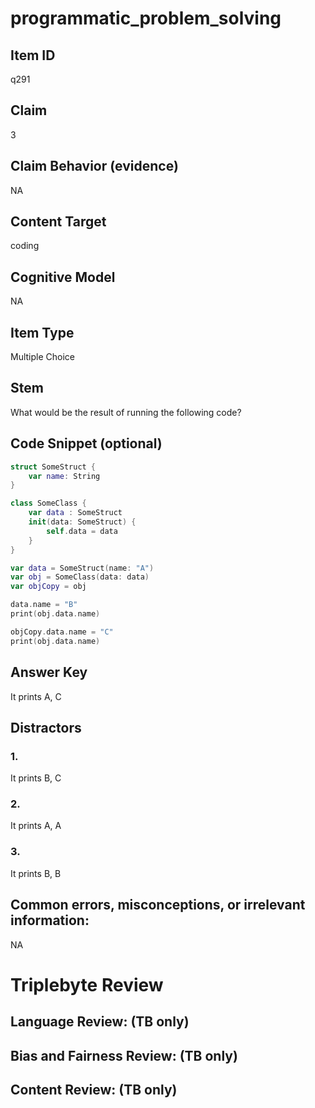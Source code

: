 # programmatic_problem_solving

## Item ID
q291

## Claim
3

## Claim Behavior (evidence)
NA

## Content Target
coding

## Cognitive Model
NA

## Item Type
Multiple Choice

## Stem
What would be the result of running the following code?

## Code Snippet (optional)
```swift
struct SomeStruct {
    var name: String
}

class SomeClass {
    var data : SomeStruct
    init(data: SomeStruct) {
        self.data = data
    }
}

var data = SomeStruct(name: "A")
var obj = SomeClass(data: data)
var objCopy = obj

data.name = "B"
print(obj.data.name)

objCopy.data.name = "C"
print(obj.data.name)
```

## Answer Key
It prints A, C

## Distractors

### 1.
It prints B, C

### 2.
It prints A, A

### 3.
It prints B, B

## Common errors, misconceptions, or irrelevant information:
NA

# Triplebyte Review


## Language Review: (TB only)


## Bias and Fairness Review: (TB only)


## Content Review: (TB only)

